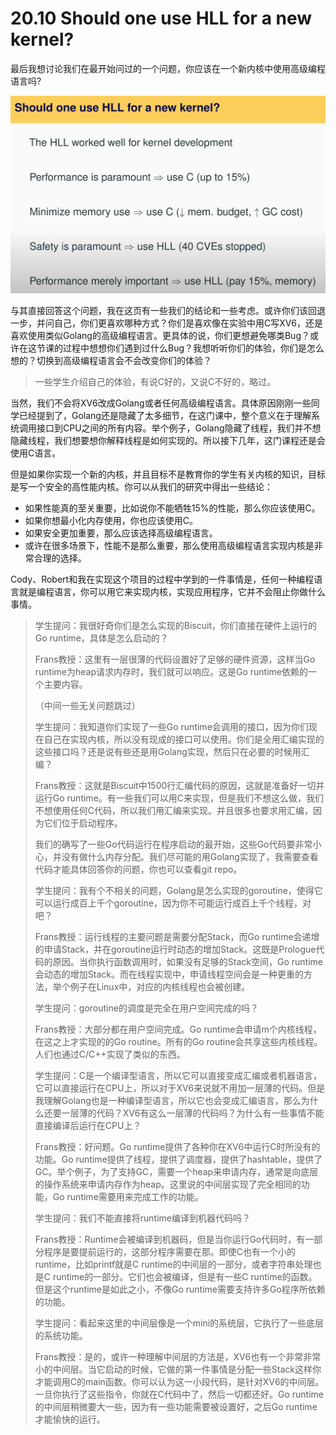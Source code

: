 # 20.10 Should one use HLL for a new kernel?

最后我想讨论我们在最开始问过的一个问题，你应该在一个新内核中使用高级编程语言吗?

![](../.gitbook/assets/image%20%28452%29.png)

与其直接回答这个问题，我在这页有一些我们的结论和一些考虑。或许你们该回退一步，并问自己，你们更喜欢哪种方式？你们是喜欢像在实验中用C写XV6，还是喜欢使用类似Golang的高级编程语言。更具体的说，你们更想避免哪类Bug？或许在这节课的过程中想想你们遇到过什么Bug？我想听听你们的体验，你们是怎么想的？切换到高级编程语言会不会改变你们的体验？

> 一些学生介绍自己的体验，有说C好的，又说C不好的，略过。

当然，我们不会将XV6改成Golang或者任何高级编程语言。具体原因刚刚一些同学已经提到了，Golang还是隐藏了太多细节，在这门课中，整个意义在于理解系统调用接口到CPU之间的所有内容。举个例子，Golang隐藏了线程，我们并不想隐藏线程，我们想要想你解释线程是如何实现的。所以接下几年，这门课程还是会使用C语言。

但是如果你实现一个新的内核，并且目标不是教育你的学生有关内核的知识，目标是写一个安全的高性能内核。你可以从我们的研究中得出一些结论：

* 如果性能真的至关重要，比如说你不能牺牲15%的性能，那么你应该使用C。
* 如果你想最小化内存使用，你也应该使用C。
* 如果安全更加重要，那么应该选择高级编程语言。
* 或许在很多场景下，性能不是那么重要，那么使用高级编程语言实现内核是非常合理的选择。

Cody、Robert和我在实现这个项目的过程中学到的一件事情是，任何一种编程语言就是编程语言，你可以用它来实现内核，实现应用程序，它并不会阻止你做什么事情。

> 学生提问：我很好奇你们是怎么实现的Biscuit，你们直接在硬件上运行的Go runtime，具体是怎么启动的？
>
> Frans教授：这里有一层很薄的代码设置好了足够的硬件资源，这样当Go runtime为heap请求内存时，我们就可以响应。这是Go runtime依赖的一个主要内容。
>
> （中间一些无关问题跳过）
>
> 学生提问：我知道你们实现了一些Go runtime会调用的接口，因为你们现在自己在实现内核，所以没有现成的接口可以使用。你们是全用汇编实现的这些接口吗？还是说有些还是用Golang实现，然后只在必要的时候用汇编？
>
> Frans教授：这就是Biscuit中1500行汇编代码的原因，这就是准备好一切并运行Go runtime。有一些我们可以用C来实现，但是我们不想这么做，我们不想使用任何C代码，所以我们用汇编来实现。并且很多也要求用汇编，因为它们位于启动程序。
>
> 我们的确写了一些Go代码运行在程序启动的最开始，这些Go代码要非常小心，并没有做什么内存分配。我们尽可能的用Golang实现了，我需要查看代码才能具体回答你的问题，你也可以查看git repo。
>
> 学生提问：我有个不相关的问题，Golang是怎么实现的goroutine，使得它可以运行成百上千个goroutine，因为你不可能运行成百上千个线程，对吧？
>
> Frans教授：运行线程的主要问题是需要分配Stack，而Go runtime会递增的申请Stack，并在goroutine运行时动态的增加Stack。这既是Prologue代码的原因。当你执行函数调用时，如果没有足够的Stack空间，Go runtime会动态的增加Stack。而在线程实现中，申请线程空间会是一种更重的方法，举个例子在Linux中，对应的内核线程也会被创建。
>
> 学生提问：goroutine的调度是完全在用户空间完成的吗？
>
> Frans教授：大部分都在用户空间完成。Go runtime会申请m个内核线程，在这之上才实现的的Go routine。所有的Go routine会共享这些内核线程。人们也通过C/C++实现了类似的东西。
>
> 学生提问：C是一个编译型语言，所以它可以直接变成汇编或者机器语言，它可以直接运行在CPU上，所以对于XV6来说就不用加一层薄的代码。但是我理解Golang也是一种编译型语言，所以它也会变成汇编语言，那么为什么还要一层薄的代码？XV6有这么一层薄的代码吗？为什么有一些事情不能直接编译后运行在CPU上？
>
> Frans教授：好问题。Go runtime提供了各种你在XV6中运行C时所没有的功能。Go runtime提供了线程，提供了调度器，提供了hashtable，提供了GC。举个例子，为了支持GC，需要一个heap来申请内存，通常是向底层的操作系统来申请内存作为heap。这里说的中间层实现了完全相同的功能，Go runtime需要用来完成工作的功能。
>
> 学生提问：我们不能直接将runtime编译到机器代码吗？
>
> Frans教授：Runtime会被编译到机器码，但是当你运行Go代码时，有一部分程序是要提前运行的，这部分程序需要在那。即使C也有一个小的runtime，比如printf就是C runtime的中间层的一部分，或者字符串处理也是C runtime的一部分。它们也会被编译，但是有一些C runtime的函数。但是这个runtime是如此之小，不像Go runtime需要支持许多Go程序所依赖的功能。
>
> 学生提问：看起来这里的中间层像是一个mini的系统层，它执行了一些底层的系统功能。
>
> Frans教授：是的，或许一种理解中间层的方法是，XV6也有一个非常非常小的中间层。当它启动的时候，它做的第一件事情是分配一些Stack这样你才能调用C的main函数。你可以认为这一小段代码，是针对XV6的中间层。一旦你执行了这些指令，你就在C代码中了，然后一切都还好。Go runtime的中间层稍微要大一些，因为有一些功能需要被设置好，之后Go runtime才能愉快的运行。

